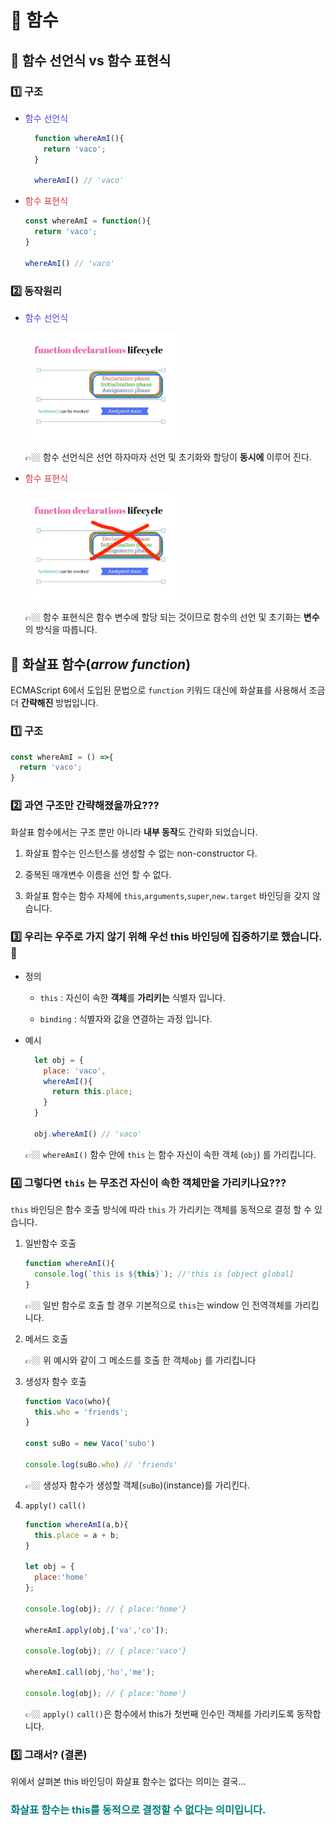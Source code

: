 # 📍 함수 

## 📌 함수 선언식 vs 함수 표현식
### 1️⃣ 구조
- <span style="color: #4B45D6">함수 선언식</span>
  ```jsx
    function whereAmI(){
      return 'vaco';
    }

    whereAmI() // 'vaco'
  ```



- <span style="color: #D03C45">함수 표현식<span>
  ```jsx
  const whereAmI = function(){
    return 'vaco';
  }

  whereAmI() // 'vaco'
  ```

### 2️⃣ 동작원리
- <span style="color: #4B45D6">함수 선언식</span>

  <img src='./img/function.webp' width= 50%>

  👉🏼 함수 선언식은 선언 하자마자 선언 및 초기화와 할당이 **동시에** 이루어 진다.

- <span style="color: #D03C45">함수 표현식</span>

  <img src="./img/function할당.png" width= 50%>

  👉🏼 함수 표현식은 함수 변수에 할당 되는 것이므로 함수의 선언 및 초기화는 **변수**의 방식을 따릅니다.

## 📌 화살표 함수(_arrow function_)
ECMAScript 6에서 도입된 문법으로 `function` 키워드 대신에 화살표를 사용해서 조금 더 **간략해진** 방법입니다.
### 1️⃣ 구조
  ```jsx
  const whereAmI = () =>{
    return 'vaco';
  }
  ```
### 2️⃣ 과연 구조만 간략해졌을까요???
화살표 함수에서는 구조 뿐만 아니라 **내부 동작**도 간략화 되었습니다.

1. 화살표 함수는 인스턴스를 생성할 수 없는 non-constructor 다.

2. 중복된 매개변수 이름을 선언 할 수 없다.

3. 화살표 함수는 함수 자체에 `this`,`arguments`,`super`,`new.target` 바인딩을 갖지 않습니다.

### 3️⃣ 우리는 우주로 가지 않기 위해 우선 this 바인딩에 집중하기로 했습니다. 🚀
- 정의
  * `this` : 자신이 속한 <span style="font-weight: bold">객체</span>를 <span style="font-weight: bold">가리키는</span> 식별자 입니다.

  * `binding` : 식별자와 값을 연결하는 과정 입니다.

- 예시
    ```jsx
      let obj = {
        place: 'vaco',
        whereAmI(){
          return this.place; 
        }
      }

      obj.whereAmI() // 'vaco'
    ```
  👉🏼  `whereAmI()` 함수 안에 `this` 는 함수 자신이 속한 객체 (`obj`) 를 가리킵니다.

### 4️⃣ 그렇다면 `this` 는 무조건 자신이 속한 객체만을 가리키나요???
`this` 바인딩은 함수 호출 방식에 따라 `this` 가 가리키는 객체를 동적으로 결정 할 수 있습니다.
1. 일반함수 호출
    ```jsx
    function whereAmI(){
      console.log(`this is ${this}`); //'this is [object global]
    }
    ```
   👉🏼 일반 함수로 호출 할 경우 기본적으로 `this`는 window 인 전역객체를 가리킵니다.

2. 메서드 호출

    👉🏼 위 예시와 같이 그 메소드를 호출 한 객체`obj` 를 가리킵니다

3. 생성자 함수 호출
    ```jsx
    function Vaco(who){
      this.who = 'friends';
    }

    const suBo = new Vaco('subo')

    console.log(suBo.who) // 'friends'
    ```
    👉🏼 생성자 함수가 생성할 객체(`suBo`)(instance)를 가리킨다.

4. `apply()` `call()`
    ```jsx
    function whereAmI(a,b){
      this.place = a + b;
    }

    let obj = {
      place:'home'
    };

    console.log(obj); // { place:'home'}

    whereAmI.apply(obj,['va','co']);

    console.log(obj); // { place:'vaco'}

    whereAmI.call(obj,'ho','me');
    
    console.log(obj); // { place:'home'}
    ```
    👉🏼 `apply()` `call()`은 함수에서 this가 첫번째 인수인 객체를 가리키도록 동작합니다.


### 5️⃣ 그래서? (결론)
위에서 살펴본 this 바인딩이 화살표 함수는 없다는 의미는 결국... <h3 style="color: teal;"> 화살표 함수는 this를 동적으로 결정할 수 없다는 의미입니다. </h3>
